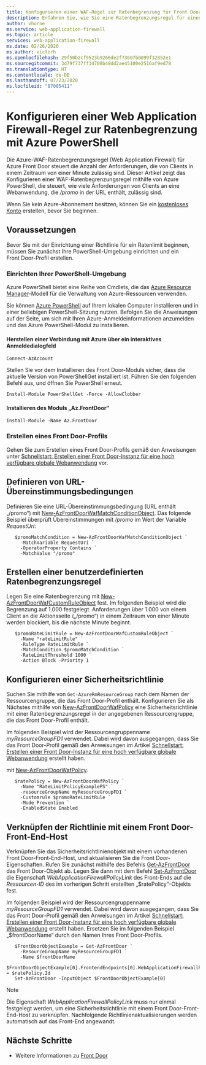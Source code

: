 ```yaml
---
title: Konfigurieren einer WAF-Regel zur Ratenbegrenzung für Front Door – Azure PowerShell
description: Erfahren Sie, wie Sie eine Ratenbegrenzungsregel für einen vorhandenen Front Door-Endpunkt konfigurieren.
author: vhorne
ms.service: web-application-firewall
ms.topic: article
services: web-application-firewall
ms.date: 02/26/2020
ms.author: victorh
ms.openlocfilehash: 29f50b2cf9523b9266de2f73607b0099f32852e1
ms.sourcegitcommit: 3d79f737ff34708b48dd2ae45100e2516af9ed78
ms.translationtype: HT
ms.contentlocale: de-DE
ms.lasthandoff: 07/23/2020
ms.locfileid: "87005411"
---
```

# <a name="configure-a-web-application-firewall-rate-limit-rule-using-azure-powershell"></a>Konfigurieren einer Web Application Firewall-Regel zur Ratenbegrenzung mit Azure PowerShell
Die Azure-WAF-Ratenbegrenzungsregel (Web Application Firewall) für Azure Front Door steuert die Anzahl der Anforderungen, die von Clients in einem Zeitraum von einer Minute zulässig sind.
Dieser Artikel zeigt das Konfigurieren einer WAF-Ratenbegrenzungsregel mithilfe von Azure PowerShell, die steuert, wie viele Anforderungen von Clients an eine Webanwendung, die */promo* in der URL enthält, zulässig sind.

Wenn Sie kein Azure-Abonnement besitzen, können Sie ein [kostenloses Konto](https://azure.microsoft.com/free/?WT.mc_id=A261C142F) erstellen, bevor Sie beginnen.

## <a name="prerequisites"></a>Voraussetzungen
Bevor Sie mit der Einrichtung einer Richtlinie für ein Ratenlimit beginnen, müssen Sie zunächst Ihre PowerShell-Umgebung einrichten und ein Front Door-Profil erstellen.
### <a name="set-up-your-powershell-environment"></a>Einrichten Ihrer PowerShell-Umgebung
Azure PowerShell bietet eine Reihe von Cmdlets, die das [Azure Resource Manager](https://docs.microsoft.com/azure/azure-resource-manager/resource-group-overview)-Modell für die Verwaltung von Azure-Ressourcen verwenden. 

Sie können [Azure PowerShell](https://docs.microsoft.com/powershell/azure/) auf Ihrem lokalen Computer installieren und in einer beliebigen PowerShell-Sitzung nutzen. Befolgen Sie die Anweisungen auf der Seite, um sich mit Ihren Azure-Anmeldeinformationen anzumelden und das Azure PowerShell-Modul zu installieren.

#### <a name="connect-to-azure-with-an-interactive-dialog-for-sign-in"></a>Herstellen einer Verbindung mit Azure über ein interaktives Anmeldedialogfeld
```
Connect-AzAccount

```
Stellen Sie vor dem Installieren des Front Door-Moduls sicher, dass die aktuelle Version von PowerShellGet installiert ist. Führen Sie den folgenden Befehl aus, und öffnen Sie PowerShell erneut.

```
Install-Module PowerShellGet -Force -AllowClobber
``` 

#### <a name="install-azfrontdoor-module"></a>Installieren des Moduls „Az.FrontDoor“ 

```
Install-Module -Name Az.FrontDoor
```
### <a name="create-a-front-door-profile"></a>Erstellen eines Front Door-Profils
Gehen Sie zum Erstellen eines Front Door-Profils gemäß den Anweisungen unter [Schnellstart: Erstellen einer Front Door-Instanz für eine hoch verfügbare globale Webanwendung](../../frontdoor/quickstart-create-front-door.md) vor.

## <a name="define-url-match-conditions"></a>Definieren von URL-Übereinstimmungsbedingungen
Definieren Sie eine URL-Übereinstimmungsbedingung (URL enthält „/promo“) mit [New-AzFrontDoorWafMatchConditionObject](/powershell/module/az.frontdoor/new-azfrontdoorwafmatchconditionobject).
Das folgende Beispiel überprüft Übereinstimmungen mit */promo* im Wert der Variable *RequestUri*:

```powershell-interactive
   $promoMatchCondition = New-AzFrontDoorWafMatchConditionObject `
     -MatchVariable RequestUri `
     -OperatorProperty Contains `
     -MatchValue "/promo"
```
## <a name="create-a-custom-rate-limit-rule"></a>Erstellen einer benutzerdefinierten Ratenbegrenzungsregel
Legen Sie eine Ratenbegrenzung mit [New-AzFrontDoorWafCustomRuleObject](/powershell/module/az.frontdoor/new-azfrontdoorwafcustomruleobject) fest. Im folgenden Beispiel wird die Begrenzung auf 1.000 festgelegt. Anforderungen über 1.000 von einem Client an die Aktionsseite („/promo“) in einem Zeitraum von einer Minute werden blockiert, bis die nächste Minute beginnt.

```powershell-interactive
   $promoRateLimitRule = New-AzFrontDoorWafCustomRuleObject `
     -Name "rateLimitRule" `
     -RuleType RateLimitRule `
     -MatchCondition $promoMatchCondition `
     -RateLimitThreshold 1000 `
     -Action Block -Priority 1
```


## <a name="configure-a-security-policy"></a>Konfigurieren einer Sicherheitsrichtlinie

Suchen Sie mithilfe von `Get-AzureRmResourceGroup` nach dem Namen der Ressourcengruppe, die das Front Door-Profil enthält. Konfigurieren Sie als Nächstes mithilfe von [New-AzFrontDoorWafPolicy](/powershell/module/az.frontdoor/new-azfrontdoorwafpolicy) eine Sicherheitsrichtlinie mit einer Ratenbegrenzungsregel in der angegebenen Ressourcengruppe, die das Front Door-Profil enthält.

Im folgenden Beispiel wird der Ressourcengruppenname *myResourceGroupFD1* verwendet. Dabei wird davon ausgegangen, dass Sie das Front Door-Profil gemäß den Anweisungen im Artikel [Schnellstart: Erstellen einer Front Door-Instanz für eine hoch verfügbare globale Webanwendung](../../frontdoor/quickstart-create-front-door.md) erstellt haben.

 mit [New-AzFrontDoorWafPolicy](/powershell/module/az.frontdoor/new-azfrontdoorwafpolicy).

```powershell-interactive
   $ratePolicy = New-AzFrontDoorWafPolicy `
     -Name "RateLimitPolicyExamplePS" `
     -resourceGroupName myResourceGroupFD1 `
     -Customrule $promoRateLimitRule `
     -Mode Prevention `
     -EnabledState Enabled
```
## <a name="link-policy-to-a-front-door-front-end-host"></a>Verknüpfen der Richtlinie mit einem Front Door-Front-End-Host
Verknüpfen Sie das Sicherheitsrichtlinienobjekt mit einem vorhandenen Front Door-Front-End-Host, und aktualisieren Sie die Front Door-Eigenschaften. Rufen Sie zunächst mithilfe des Befehls [Get-AzFrontDoor](/powershell/module/Az.FrontDoor/Get-AzFrontDoor) das Front Door-Objekt ab.
Legen Sie dann mit dem Befehl [Set-AzFrontDoor](/powershell/module/Az.FrontDoor/Set-AzFrontDoor) die Eigenschaft *WebApplicationFirewallPolicyLink* des Front-Ends auf die *Ressourcen-ID* des im vorherigen Schritt erstellten „$ratePolicy“-Objekts fest. 

Im folgenden Beispiel wird der Ressourcengruppenname *myResourceGroupFD1* verwendet. Dabei wird davon ausgegangen, dass Sie das Front Door-Profil gemäß den Anweisungen im Artikel [Schnellstart: Erstellen einer Front Door-Instanz für eine hoch verfügbare globale Webanwendung](../../frontdoor/quickstart-create-front-door.md) erstellt haben. Ersetzen Sie im folgenden Beispiel „$frontDoorName“ durch den Namen Ihres Front Door-Profils. 

```powershell-interactive
   $FrontDoorObjectExample = Get-AzFrontDoor `
     -ResourceGroupName myResourceGroupFD1 `
     -Name $frontDoorName
   $FrontDoorObjectExample[0].FrontendEndpoints[0].WebApplicationFirewallPolicyLink = $ratePolicy.Id
   Set-AzFrontDoor -InputObject $FrontDoorObjectExample[0]
 ```

> [!NOTE]
> Die Eigenschaft *WebApplicationFirewallPolicyLink* muss nur einmal festgelegt werden, um eine Sicherheitsrichtlinie mit einem Front Door-Front-End-Host zu verknüpfen. Nachfolgende Richtlinienaktualisierungen werden automatisch auf das Front-End angewandt.

## <a name="next-steps"></a>Nächste Schritte

- Weitere Informationen zu [Front Door](../../frontdoor/front-door-overview.md) 


